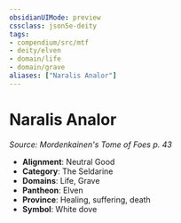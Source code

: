 ```yaml
---
obsidianUIMode: preview
cssclass: json5e-deity
tags:
- compendium/src/mtf
- deity/elven
- domain/life
- domain/grave
aliases: ["Naralis Analor"]
---
```

# Naralis Analor
*Source: Mordenkainen's Tome of Foes p. 43* 

- **Alignment**: Neutral Good
- **Category**: The Seldarine
- **Domains**: Life, Grave
- **Pantheon**: Elven
- **Province**: Healing, suffering, death
- **Symbol**: White dove